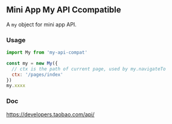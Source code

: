 ## Mini App My API Ccompatible

A `my` object for mini app API.

### Usage

```javascript
import My from 'my-api-compat'

const my = new My({
  // ctx is the path of current page, used by my.navigateTo
  ctx: '/pages/index'
})
my.xxxx
```

### Doc

https://developers.taobao.com/api/
